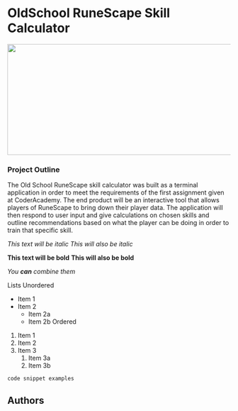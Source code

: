 <h1>OldSchool RuneScape Skill Calculator</h1>

<p align="center">
  <img width="1050" height="250" src=https://www.gamegrin.com/assets/Uploads/_resampled/croppedimage640200-RuneScape2-18212539.jpg>
</p>

<h3>Project Outline</h3>
The Old School RuneScape skill calculator was built as a terminal application in order to meet the requirements of the first assignment given at CoderAcademy. 
The end product will be an interactive tool that allows players of RuneScape to bring down their player data. 
The application will then respond to user input and give calculations on chosen skills and  outline recommendations based on what the player can be doing in order to train that specific skill.




_This text will be italic_
_This will also be italic_

**This text will be bold**
**This will also be bold**
  
  
_You **can** combine them_
  
  
Lists
Unordered
- Item 1
- Item 2
  - Item 2a
  - Item 2b
    Ordered
  
  
1. Item 1
1. Item 2
1. Item 3
   1. Item 3a
   1. Item 3b

```
code snippet examples
```


## Authors



